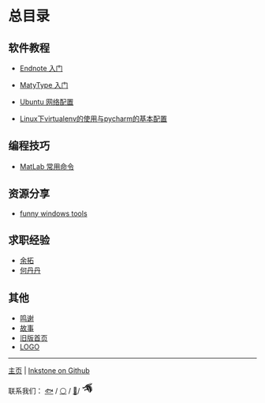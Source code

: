 # 总目录

## 软件教程

* [Endnote 入门](software-tutorial/endnote-intro/endnote-intro.md)

* [MatyType 入门](software-tutorial/mathtype-intro/mathtype-intro.md)

* [Ubuntu 网络配置](software-tutorial/ubuntu-network/ubuntu-network.md)

* [Linux下virtualenv的使用与pycharm的基本配置](software-tutorial/ubuntu-network/virtualenv_and_pycharm.md)

## 编程技巧

* [MatLab 常用命令](programming/matlab-commands/matlab-commands.md)

## 资源分享

* [funny windows tools](others/funny_Windows_tools/Funny_Windows_tools.md)

## 求职经验

* [余拓](jobs/yt.md)
* [何丹丹](jobs/hdd.md)

## 其他

* [鸣谢](others/acknowledge.md)
* [故事](others/story.md)
* [旧版首页](others/old.md)
* [LOGO](others/logo.png)

---

[主页](https://project-inkstone.github.io/project-inkstone/) |
[Inkstone on Github](https://github.com/project-inkstone/project-inkstone)

联系我们：
[🐟](https://github.com/tyusr) /
[⚪](https://github.com/Da-Yuan) /
[🍉](https://github.com/Watermelon-Chen)/
[![dragon](others/dragon.png)](https://github.com/Jngwl)

